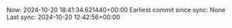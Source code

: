 Now: 2024-10-20 18:41:34.621440+00:00 Earliest commit since sync: None Last sync: 2024-10-20 12:42:56+00:00
